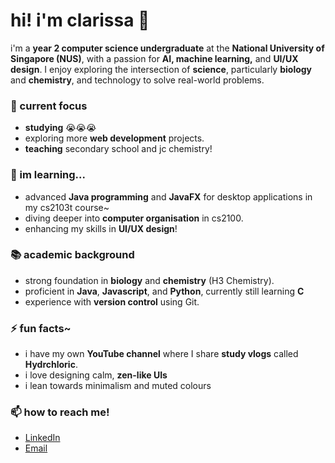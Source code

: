 # hi! i'm clarissa 🥰

i'm a **year 2 computer science undergraduate** at the **National University of Singapore (NUS)**, with a passion for **AI, machine learning,** and **UI/UX design**. I enjoy exploring the intersection of **science**, particularly **biology** and **chemistry**, and technology to solve real-world problems.

### 🔭 current focus
- **studying** 😭😭😭
- exploring more **web development** projects.
- **teaching** secondary school and jc chemistry!

### 🌱 im learning...
- advanced **Java programming** and **JavaFX** for desktop applications in my cs2103t course~
- diving deeper into **computer organisation** in cs2100.
- enhancing my skills in **UI/UX design**!

### 📚 academic background
- strong foundation in **biology** and **chemistry** (H3 Chemistry).
- proficient in **Java**, **Javascript**, and **Python**, currently still learning **C**
- experience with **version control** using Git.

### ⚡ fun facts~
- i have my own **YouTube channel** where I share **study vlogs** called **Hydrchloric**.
- i love designing calm, **zen-like UIs**
- i lean towards minimalism and muted colours

### 📫 how to reach me!
- [LinkedIn](https://www.linkedin.com/in/clarissateo)  
- [Email](mailto:clarissateojx@example.com)
